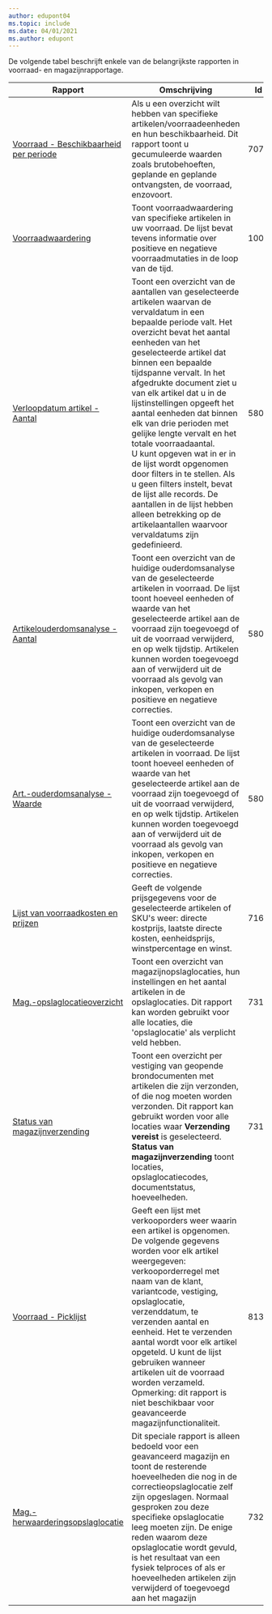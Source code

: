 ```yaml
---
author: edupont04
ms.topic: include
ms.date: 04/01/2021
ms.author: edupont
---
```


De volgende tabel beschrijft enkele van de belangrijkste rapporten in voorraad- en magazijnrapportage.

| Rapport | Omschrijving | Id | 
|---------|---------|---------|
|[Voorraad - Beschikbaarheid per periode](https://businesscentral.dynamics.com?report=707)|Als u een overzicht wilt hebben van specifieke artikelen/voorraadeenheden en hun beschikbaarheid. Dit rapport toont u gecumuleerde waarden zoals brutobehoeften, geplande en geplande ontvangsten, de voorraad, enzovoort. |707|
|[Voorraadwaardering](https://businesscentral.dynamics.com?report=1001)|Toont voorraadwaardering van specifieke artikelen in uw voorraad. De lijst bevat tevens informatie over positieve en negatieve voorraadmutaties in de loop van de tijd.|1001|
|[Verloopdatum artikel - Aantal](https://businesscentral.dynamics.com?report=5809)|Toont een overzicht van de aantallen van geselecteerde artikelen waarvan de vervaldatum in een bepaalde periode valt. Het overzicht bevat het aantal eenheden van het geselecteerde artikel dat binnen een bepaalde tijdspanne vervalt. In het afgedrukte document ziet u van elk artikel dat u in de lijstinstellingen opgeeft het aantal eenheden dat binnen elk van drie perioden met gelijke lengte vervalt en het totale voorraadaantal.<br>U kunt opgeven wat in er in de lijst wordt opgenomen door filters in te stellen. Als u geen filters instelt, bevat de lijst alle records. De aantallen in de lijst hebben alleen betrekking op de artikelaantallen waarvoor vervaldatums zijn gedefinieerd.|5809|
|[Artikelouderdomsanalyse - Aantal](https://businesscentral.dynamics.com?report=5807)|Toont een overzicht van de huidige ouderdomsanalyse van de geselecteerde artikelen in voorraad. De lijst toont hoeveel eenheden of waarde van het geselecteerde artikel aan de voorraad zijn toegevoegd of uit de voorraad verwijderd, en op welk tijdstip. Artikelen kunnen worden toegevoegd aan of verwijderd uit de voorraad als gevolg van inkopen, verkopen en positieve en negatieve correcties.|5807|
|[Art.-ouderdomsanalyse - Waarde](https://businesscentral.dynamics.com?report=5808)|Toont een overzicht van de huidige ouderdomsanalyse van de geselecteerde artikelen in voorraad. De lijst toont hoeveel eenheden of waarde van het geselecteerde artikel aan de voorraad zijn toegevoegd of uit de voorraad verwijderd, en op welk tijdstip. Artikelen kunnen worden toegevoegd aan of verwijderd uit de voorraad als gevolg van inkopen, verkopen en positieve en negatieve correcties.|5808|
|[Lijst van voorraadkosten en prijzen](https://businesscentral.dynamics.com?report=716)|Geeft de volgende prijsgegevens voor de geselecteerde artikelen of SKU's weer: directe kostprijs, laatste directe kosten, eenheidsprijs, winstpercentage en winst. |716|
|[Mag.-opslaglocatieoverzicht](https://businesscentral.dynamics.com?report=7319)|Toont een overzicht van magazijnopslaglocaties, hun instellingen en het aantal artikelen in de opslaglocaties. Dit rapport kan worden gebruikt voor alle locaties, die 'opslaglocatie' als verplicht veld hebben. |7319|
|[Status van magazijnverzending](https://businesscentral.dynamics.com?report=7313)|Toont een overzicht per vestiging van geopende brondocumenten met artikelen die zijn verzonden, of die nog moeten worden verzonden. Dit rapport kan gebruikt worden voor alle locaties waar **Verzending vereist** is geselecteerd. **Status van magazijnverzending** toont locaties, opslaglocatiecodes, documentstatus, hoeveelheden.|7313|
|[Voorraad - Picklijst](https://businesscentral.dynamics.com?report=813)|Geeft een lijst met verkooporders weer waarin een artikel is opgenomen. De volgende gegevens worden voor elk artikel weergegeven: verkooporderregel met naam van de klant, variantcode, vestiging, opslaglocatie, verzenddatum, te verzenden aantal en eenheid. Het te verzenden aantal wordt voor elk artikel opgeteld. U kunt de lijst gebruiken wanneer artikelen uit de voorraad worden verzameld.<br>Opmerking: dit rapport is niet beschikbaar voor geavanceerde magazijnfunctionaliteit.|813|
|[Mag.-herwaarderingsopslaglocatie](https://businesscentral.dynamics.com?report=7320)|Dit speciale rapport is alleen bedoeld voor een geavanceerd magazijn en toont de resterende hoeveelheden die nog in de correctieopslaglocatie zelf zijn opgeslagen. Normaal gesproken zou deze specifieke opslaglocatie leeg moeten zijn. De enige reden waarom deze opslaglocatie wordt gevuld, is het resultaat van een fysiek telproces of als er hoeveelheden artikelen zijn verwijderd of toegevoegd aan het magazijn|7320|
